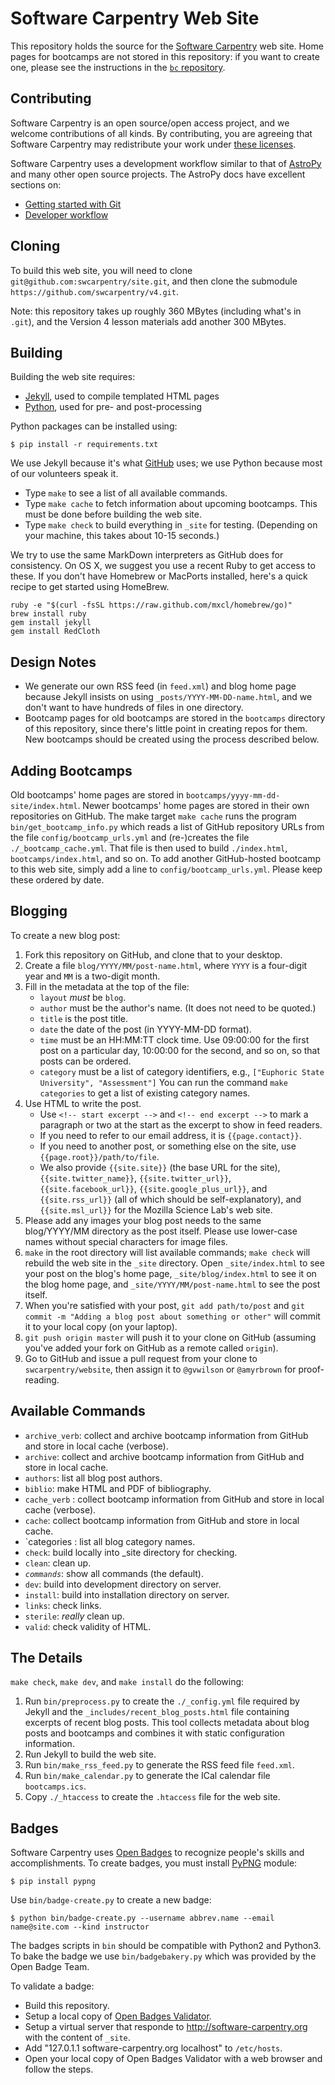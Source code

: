 Software Carpentry Web Site
===========================

This repository holds the source for
the [Software Carpentry](http://software-carpentry.org) web site.
Home pages for bootcamps are not stored in this repository:
if you want to create one,
please see the instructions in the [`bc` repository](https://github.com/swcarpentry/bc).

Contributing
------------

Software Carpentry is an open source/open access project,
and we welcome contributions of all kinds.
By contributing,
you are agreeing that Software Carpentry may redistribute your work
under [these licenses](http://software-carpentry.org/license.html).

Software Carpentry uses a development workflow similar to that of [AstroPy](http://astropy.org)
and many other open source projects.
The AstroPy docs have excellent sections on:

*   [Getting started with Git](http://astropy.readthedocs.org/en/latest/development/workflow/index.html#getting-started-with-git)
*   [Developer workflow](http://astropy.readthedocs.org/en/latest/development/workflow/development_workflow.html)

Cloning
-------

To build this web site,
you will need to clone `git@github.com:swcarpentry/site.git`,
and then clone the submodule `https://github.com/swcarpentry/v4.git`.

Note: this repository takes up roughly 360 MBytes
(including what's in `.git`),
and the Version 4 lesson materials add another 300 MBytes.

Building
--------

Building the web site requires: 

*   [Jekyll](http://jekyllrb.com/), used to compile templated HTML pages
*   [Python](http://python.org/), used for pre- and post-processing

Python packages can be installed using:

~~~
$ pip install -r requirements.txt
~~~

We use Jekyll because it's what [GitHub](http://github.com/) uses;
we use Python because most of our volunteers speak it.

*   Type `make` to see a list of all available commands.
*   Type `make cache` to fetch information about upcoming bootcamps.
    This must be done before building the web site.
*   Type `make check` to build everything in `_site` for testing.
    (Depending on your machine, this takes about 10-15 seconds.)

We try to use the same MarkDown interpreters as GitHub does for
consistency.  On OS X, we suggest you use a recent Ruby to get access
to these.  If you don't have Homebrew or MacPorts installed, here's a
quick recipe to get started using HomeBrew.

~~~
ruby -e "$(curl -fsSL https://raw.github.com/mxcl/homebrew/go)"
brew install ruby
gem install jekyll
gem install RedCloth
~~~

Design Notes
------------

*   We generate our own RSS feed (in `feed.xml`) and blog home page
    because Jekyll insists on using `_posts/YYYY-MM-DD-name.html`,
    and we don't want to have hundreds of files in one directory.
*   Bootcamp pages for old bootcamps
    are stored in the `bootcamps` directory of this repository,
    since there's little point in creating repos for them.
    New bootcamps should be created using the process described below.

Adding Bootcamps
----------------

Old bootcamps' home pages are stored in `bootcamps/yyyy-mm-dd-site/index.html`.
Newer bootcamps' home pages are stored in their own repositories on GitHub.
The make target `make cache` runs the program `bin/get_bootcamp_info.py`
which reads a list of GitHub repository URLs from the file `config/bootcamp_urls.yml`
and (re-)creates the file `./_bootcamp_cache.yml`.
That file is then used to build `./index.html`, `bootcamps/index.html`, and so on.
To add another GitHub-hosted bootcamp to this web site,
simply add a line to `config/bootcamp_urls.yml`.
Please keep these ordered by date.

Blogging 
--------

To create a new blog post:

1.  Fork this repository on GitHub, and clone that to your desktop.
2.  Create a file `blog/YYYY/MM/post-name.html`,
    where `YYYY` is a four-digit year and `MM` is a two-digit month.
3.  Fill in the metadata at the top of the file:
    *   `layout` *must* be `blog`.
    *   `author` must be the author's name.  (It does not need to be quoted.)
    *   `title` is the post title.
    *   `date` the date of the post (in YYYY-MM-DD format).
    *   `time` must be an HH:MM:TT clock time.
        Use 09:00:00 for the first post on a particular day,
        10:00:00 for the second,
        and so on,
        so that posts can be ordered.
    *   `category` must be a list of category identifiers, e.g.,
        `["Euphoric State University", "Assessment"]`
        You can run the command `make categories` to get a list of existing category names.
4.  Use HTML to write the post.
    *   Use `<!-- start excerpt -->` and `<!-- end excerpt -->`
        to mark a paragraph or two at the start
        as the excerpt to show in feed readers.
    *   If you need to refer to our email address, it is `{{page.contact}}`.
    *   If you need to another post, or something else on the site, use `{{page.root}}/path/to/file`.
    *   We also provide `{{site.site}}` (the base URL for the site),
        `{{site.twitter_name}}`,
        `{{site.twitter_url}}`,
        `{{site.facebook_url}}`,
        `{{site.google_plus_url}}`,
        and `{{site.rss_url}}`
        (all of which should be self-explanatory),
        and `{{site.msl_url}}` for the Mozilla Science Lab's web site.
5.  Please add any images your blog post needs to the same blog/YYYY/MM directory as the post itself.
    Please use lower-case names without special characters for image files.
6.  `make` in the root directory will list available commands;
    `make check` will rebuild the web site in the `_site` directory.
    Open `_site/index.html` to see your post on the blog's home page,
    `_site/blog/index.html` to see it on the blog home page,
    and `_site/YYYY/MM/post-name.html` to see the post itself.
7.  When you're satisfied with your post,
    `git add path/to/post` and `git commit -m "Adding a blog post about something or other"`
    will commit it to your local copy (on your laptop).
8.  `git push origin master` will push it to your clone on GitHub
    (assuming you've added your fork on GitHub as a remote called `origin`).
9.  Go to GitHub and issue a pull request from your clone to `swcarpentry/website`,
    then assign it to `@gvwilson` or `@amyrbrown` for proof-reading.

Available Commands
------------------

*   `archive_verb`: collect and archive bootcamp information from GitHub and
    store in local cache (verbose).
*   `archive`: collect and archive bootcamp information from GitHub and store in
    local cache.
*   `authors`: list all blog post authors.
*   `biblio`: make HTML and PDF of bibliography.
*   `cache_verb` : collect bootcamp information from GitHub and store in local cache (verbose).
*   `cache`: collect bootcamp information from GitHub and store in local cache.
*   `categories : list all blog category names.
*   `check`: build locally into _site directory for checking.
*   `clean`: clean up.
*   _`commands`_: show all commands (the default).
*   `dev`: build into development directory on server.
*   `install`: build into installation directory on server.
*   `links`: check links.
*   `sterile`: *really* clean up.
*   `valid`: check validity of HTML.

The Details
-----------

`make check`, `make dev`, and `make install` do the following:

1.  Run `bin/preprocess.py` to create the `./_config.yml` file required by Jekyll
    and the `_includes/recent_blog_posts.html` file containing excerpts of recent blog posts.
    This tool collects metadata about blog posts and bootcamps
    and combines it with static configuration information.
2.  Run Jekyll to build the web site.
3.  Run `bin/make_rss_feed.py` to generate the RSS feed file `feed.xml`.
4.  Run `bin/make_calendar.py` to generate the ICal calendar file `bootcamps.ics`.
5.  Copy `./_htaccess` to create the `.htaccess` file for the web site.

Badges
------

Software Carpentry uses [Open Badges](http://openbadges.org/) to recognize people's skills and accomplishments.
To create badges, you must install [PyPNG](http://pythonhosted.org/pypng/index.html) module:

~~~
$ pip install pypng
~~~

Use `bin/badge-create.py` to create a new badge:

~~~
$ python bin/badge-create.py --username abbrev.name --email name@site.com --kind instructor
~~~

The badges scripts in `bin` should be compatible with Python2 and Python3.
To bake the badge we use `bin/badgebakery.py` which was provided by the Open Badge Team.

To validate a badge:

*   Build this repository.
*   Setup a local copy of 
    [Open Badges Validator](https://github.com/mozilla/openbadges-validator-service.git).
*   Setup a virtual server that responde to http://software-carpentry.org with the
    content of `_site`.
*   Add "127.0.1.1 software-carpentry.org localhost" to `/etc/hosts`.
*   Open your local copy of Open Badges Validator with a web browser and follow the steps.
